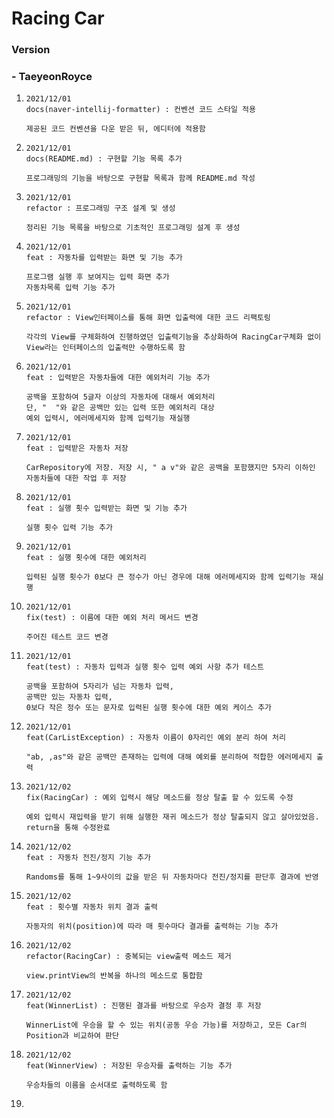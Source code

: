 # Racing Car

### Version

### - TaeyeonRoyce

1. ```
   2021/12/01
   docs(naver-intellij-formatter) : 컨벤션 코드 스타일 적용
   
   제공된 코드 컨벤션을 다운 받은 뒤, 에디터에 적용함
   ```

2. ```
   2021/12/01
   docs(README.md) : 구현할 기능 목록 추가
   
   프로그래밍의 기능을 바탕으로 구현할 목록과 함께 README.md 작성
   ```

3. ```
   2021/12/01
   refactor : 프로그래밍 구조 설계 및 생성
   
   정리된 기능 목록을 바탕으로 기초적인 프로그래밍 설계 후 생성
   ```

4. ```
   2021/12/01
   feat : 자동차를 입력받는 화면 및 기능 추가
   
   프로그램 실행 후 보여지는 입력 화면 추가
   자동차목록 입력 기능 추가
   ```

5. ```
   2021/12/01
   refactor : View인터페이스를 통해 화면 입출력에 대한 코드 리팩토링
   
   각각의 View를 구체화하여 진행하였던 입출력기능을 추상화하여 RacingCar구체화 없이 View라는 인터페이스의 입출력만 수행하도록 함
   ```

6. ```
   2021/12/01
   feat : 입력받은 자동차들에 대한 예외처리 기능 추가
   
   공백을 포함하여 5글자 이상의 자동차에 대해서 예외처리
   단, "  "와 같은 공백만 있는 입력 또한 예외처리 대상
   예외 입력시, 에러메세지와 함께 입력기능 재실행
   ```

7. ```
   2021/12/01
   feat : 입력받은 자동차 저장
   
   CarRepository에 저장. 저장 시, " a v"와 같은 공백을 포함했지만 5자리 이하인 자동차들에 대한 작업 후 저장
   ```

8. ```
   2021/12/01
   feat : 실행 횟수 입력받는 화면 및 기능 추가
   
   실행 횟수 입력 기능 추가
   ```

9. ```
   2021/12/01
   feat : 실행 횟수에 대한 예외처리
   
   입력된 실행 횟수가 0보다 큰 정수가 아닌 경우에 대해 에러메세지와 함께 입력기능 재실행
   ```

10. ```
    2021/12/01
    fix(test) : 이름에 대한 예외 처리 메서드 변경
    
    주어진 테스트 코드 변경
    ```

11. ```
    2021/12/01
    feat(test) : 자동차 입력과 실행 횟수 입력 예외 사항 추가 테스트
    
    공백을 포함하여 5자리가 넘는 자동차 입력,
    공백만 있는 자동차 입력,
    0보다 작은 정수 또는 문자로 입력된 실행 횟수에 대한 예외 케이스 추가
    ```

12. ```
    2021/12/01
    feat(CarListException) : 자동차 이름이 0자리인 예외 분리 하여 처리
    
    "ab, ,as"와 같은 공백만 존재하는 입력에 대해 예외를 분리하여 적합한 에러메세지 출력 
    ```

13. ```
    2021/12/02
    fix(RacingCar) : 예외 입력시 해당 메소드를 정상 탈출 할 수 있도록 수정
    
    예외 입력시 재입력을 받기 위해 실행한 재귀 메소드가 정상 탈출되지 않고 살아있었음.
    return을 통해 수정완료
    ```

14. ```
    2021/12/02
    feat : 자동차 전진/정지 기능 추가
    
    Randoms를 통해 1~9사이의 값을 받은 뒤 자동차마다 전진/정지를 판단후 결과에 반영
    ```

15. ```
    2021/12/02
    feat : 횟수별 자동차 위치 결과 출력
    
    자동자의 위치(position)에 따라 매 횟수마다 결과를 출력하는 기능 추가
    ```

16. ```
    2021/12/02
    refactor(RacingCar) : 중복되는 view출력 메소드 제거
    
    view.printView의 반복을 하나의 메소드로 통합함
    ```

17. ```
    2021/12/02
    feat(WinnerList) : 진행된 결과를 바탕으로 우승자 결정 후 저장
    
    WinnerList에 우승을 할 수 있는 위치(공동 우승 가능)를 저장하고, 모든 Car의 Position과 비교하여 판단
    ```

18. ```
    2021/12/02
    feat(WinnerView) : 저장된 우승자를 출력하는 기능 추가
    
    우승차들의 이름을 순서대로 출력하도록 함
    ```

19. 

